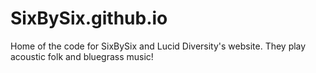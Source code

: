 # SixBySix.github.io
Home of the code for SixBySix and Lucid Diversity's website. They play acoustic folk and bluegrass music!
